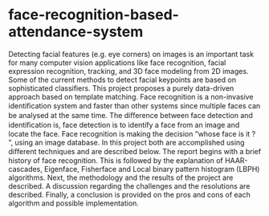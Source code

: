 # face-recognition-based-attendance-system
Detecting facial features (e.g. eye corners) on images is an important task for many computer vision applications like face recognition, facial expression recognition, tracking, and 3D face modeling from 2D images. Some of the current methods to detect facial keypoints are based on sophisticated classifiers. This project proposes a purely data-driven approach based on template matching.
Face recognition is a non-invasive identiﬁcation system and faster than other systems since multiple faces can be analysed at the same time. The diﬀerence between face detection and identiﬁcation is, face detection is to identify a face from an image and locate the face. Face recognition is making the decision ”whose face is it ? ”, using an image database. In this project both are accomplished using diﬀerent techniques and are described below. The report begins with a brief history of face recognition. This is followed by the explanation of HAAR-cascades, Eigenface, Fisherface and Local binary pattern histogram (LBPH) algorithms. Next, the methodology and the results of the project are described. A discussion regarding the challenges and the resolutions are described. Finally, a conclusion is provided on the pros and cons of each algorithm and possible implementation.
